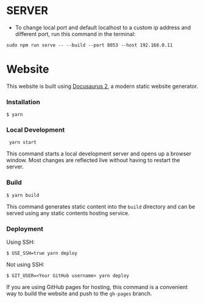 # SERVER
- To change local port and default localhost to a custom ip address and different port, run this command in the terminal:
  
``` shell
sudo npm run serve -- --build --port 8053 --host 192.168.0.11  
```


# Website

This website is built using [Docusaurus 2](https://docusaurus.io/), a modern static website generator.

### Installation

``` shell
$ yarn
```

### Local Development

``` shell
 yarn start
```

This command starts a local development server and opens up a browser window. Most changes are reflected live without having to restart the server.

### Build

``` shell
$ yarn build
```

This command generates static content into the `build` directory and can be served using any static contents hosting service.

### Deployment

Using SSH:

``` ssh
$ USE_SSH=true yarn deploy
```

Not using SSH:

``` ssh
$ GIT_USER=<Your GitHub username> yarn deploy
```

If you are using GitHub pages for hosting, this command is a convenient way to build the website and push to the `gh-pages` branch.
